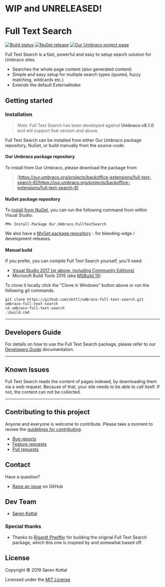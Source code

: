 # WIP and UNRELEASED!

# Full Text Search

[![Build status](https://img.shields.io/appveyor/ci/skttl/umbraco-full-text-search.svg)](https://ci.appveyor.com/project/skttl/umbraco-full-text-search)
[![NuGet release](https://img.shields.io/nuget/v/Our.Umbraco.FullTextSearch.svg)](https://www.nuget.org/packages/Our.Umbraco.FullTextSearch)
[![Our Umbraco project page](https://img.shields.io/badge/our-umbraco-orange.svg)](https://our.umbraco.org/projects/backoffice-extensions/full-text-search-8)

Full Text Search is a fast, powerful and easy to setup search solution for Umbraco sites.

  - Searches the whole page content (also generated content)
  - Simple and easy setup for multiple search types (quoted, fuzzy matching, wildcards etc.)
  - Extends the default ExternalIndex

## Getting started

### Installation
> *Note:* Full Text Search has been developed against **Umbraco v8.1.0** and will support that version and above.

Full Text Search can be installed from either Our Umbraco package repository, NuGet, or build manually from the source-code.

#### Our Umbraco package repository

To install from Our Umbraco, please download the package from:

> [https://our.umbraco.org/projects/backoffice-extensions/full-text-search-8](https://our.umbraco.org/projects/backoffice-extensions/full-text-search-8)

#### NuGet package repository

To [install from NuGet](https://www.nuget.org/packages/Our.Umbraco.FullTextSearch), you can run the following command from within Visual Studio:

	PM> Install-Package Our.Umbraco.FullTextSearch

We also have a [MyGet package repository](https://www.myget.org/gallery/umbraco-packages) - for bleeding-edge / development releases.

#### Manual build

If you prefer, you can compile  Full Text Search yourself, you'll need:

* [Visual Studio 2017 (or above, including Community Editions)](https://www.visualstudio.com/downloads/)
* Microsoft Build Tools 2015 (aka [MSBuild 15](https://www.microsoft.com/en-us/download/details.aspx?id=48159))

To clone it locally click the "Clone in Windows" button above or run the following git commands.

	git clone https://github.com/skttl/umbraco-full-text-search.git umbraco-full-text-search
	cd umbraco-full-text-search
	.\build.cmd

---

## Developers Guide

For details on how to use the Full Text Search package, please refer to our [Developers Guide](docs/developers-guide.md) documentation.

---

## Known Issues

Full Text Search reads the content of pages indexed, by downloading them via a web request. Because of that, your site needs to be able to call itself. If not, the content can not be collected.

---

## Contributing to this project

Anyone and everyone is welcome to contribute. Please take a moment to review the [guidelines for contributing](CONTRIBUTING.md).

* [Bug reports](CONTRIBUTING.md#bugs)
* [Feature requests](CONTRIBUTING.md#features)
* [Pull requests](CONTRIBUTING.md#pull-requests)


## Contact

Have a question?

* [Raise an issue](https://github.com/skttl/umbraco-full-text-search/issues) on GitHub


## Dev Team

* [Søren Kottal](https://github.com/skttl)

### Special thanks

* Thanks to [Rigardt Pheiffer](https://github.com/rigardtpheiffer) for building the original Full Text Search package, which this one is inspired by and somewhat based off.


## License

Copyright &copy; 2019 Søren Kottal

Licensed under the [MIT License](LICENSE.md)
